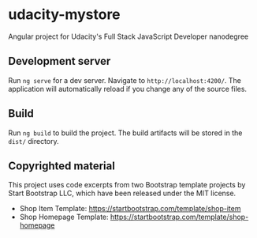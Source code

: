 # udacity-mystore
Angular project for Udacity's Full Stack JavaScript Developer nanodegree

## Development server

Run `ng serve` for a dev server. Navigate to `http://localhost:4200/`. The application will automatically reload if you change any of the source files.

## Build

Run `ng build` to build the project. The build artifacts will be stored in the `dist/` directory.

## Copyrighted material

This project uses code excerpts from two Bootstrap template projects by Start Bootstrap LLC, which have been released under the MIT license.

- Shop Item Template: https://startbootstrap.com/template/shop-item
- Shop Homepage Template: https://startbootstrap.com/template/shop-homepage